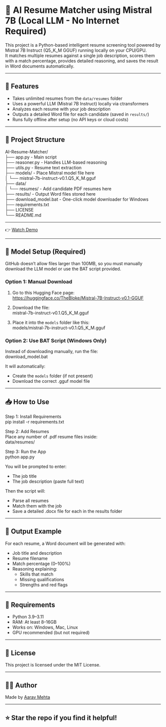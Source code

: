 # 🤖 AI Resume Matcher using Mistral 7B (Local LLM - No Internet Required)

This project is a Python-based intelligent resume screening tool powered by Mistral 7B Instruct (Q5_K_M GGUF) running locally on your CPU/GPU.  
It matches multiple resumes against a single job description, scores them with a match percentage, provides detailed reasoning, and saves the result in Word documents automatically.

---

## 🚀 Features

- Takes unlimited resumes from the `data/resumes` folder  
- Uses a powerful LLM (Mistral 7B Instruct) locally via ctransformers  
- Analyzes each resume with your job description  
- Outputs a detailed Word file for each candidate (saved in `results/`)  
- Runs fully offline after setup (no API keys or cloud costs)

---

## 📂 Project Structure

AI-Resume-Matcher/  
├── app.py                   - Main script  
├── reasoner.py              - Handles LLM-based reasoning  
├── utils.py                 - Resume text extraction  
├── models/                  - Place Mistral model file here  
│   └── mistral-7b-instruct-v0.1.Q5_K_M.gguf  
├── data/  
│   └── resumes/             - Add candidate PDF resumes here  
├── results/                 - Output Word files stored here  
├── download_model.bat      - One-click model downloader for Windows  
├── requirements.txt  
├── LICENSE  
└── README.md

---

👉 [Watch Demo](./demo_ai_resume_matcher.mp4)

---

## 🧠 Model Setup (Required)

GitHub doesn’t allow files larger than 100MB, so you must manually download the LLM model or use the BAT script provided.

### Option 1: Manual Download

1. Go to this Hugging Face page:  
   https://huggingface.co/TheBloke/Mistral-7B-Instruct-v0.1-GGUF

2. Download the file:  
   mistral-7b-instruct-v0.1.Q5_K_M.gguf

3. Place it into the `models` folder like this:  
   models/mistral-7b-instruct-v0.1.Q5_K_M.gguf

### Option 2: Use BAT Script (Windows Only)
Instead of downloading manually, run the file:  
download_model.bat

It will automatically:
- Create the `models` folder (if not present)
- Download the correct .gguf model file

---

## 📥 How to Use

Step 1: Install Requirements  
pip install -r requirements.txt

Step 2: Add Resumes  
Place any number of .pdf resume files inside:  
data/resumes/

Step 3: Run the App  
python app.py

You will be prompted to enter:
- The job title  
- The job description (paste full text)

Then the script will:
- Parse all resumes  
- Match them with the job  
- Save a detailed .docx file for each in the results folder

---

## 📄 Output Example

For each resume, a Word document will be generated with:
- Job title and description  
- Resume filename  
- Match percentage (0–100%)  
- Reasoning explaining:  
  - Skills that match  
  - Missing qualifications  
  - Strengths and red flags

---

## 📄 Requirements
- Python 3.9–3.11  
- RAM: At least 8–16GB  
- Works on: Windows, Mac, Linux  
- GPU recommended (but not required)

---

## 🪪 License
This project is licensed under the MIT License.

---

## 👨‍💻 Author
Made by [Aarav Mehta](https://github.com/AaravMehta-07)

---

## ⭐ Star the repo if you find it helpful!
